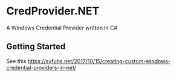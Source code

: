 # CredProvider.NET
A Windows Credential Provider written in C#

## Getting Started
See this https://syfuhs.net/2017/10/15/creating-custom-windows-credential-providers-in-net/
